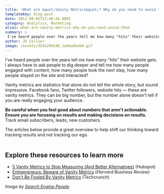 ```yaml
---
title: 'What are &quot;Vanity Metrics&quot;? Why do you need to avoid them?'
templateKey: blog-post
date: 2011-09-02T13:49:44.000Z
category: Analytics, Marketing
alias: what-are-vanity-metrics-why-do-you-need-avoid-them
summary: > 
 I've heard people over the years tell me how many "hits" their website gets. I always have to ask people to dig deeper and tell me how many people engaged with content, how many people took the next step, how many people stayed on the site and interacted?
author: JD Collier
image: /assets/3542294246_1e9ea65eb4.gif
---
```


I've heard people over the years tell me how many "hits" their website gets. I always have to ask people to dig deeper and tell me how many people engaged with content, how many people took the next step, how many people stayed on the site and interacted?

Vanity metrics are statistics that alone do not tell the whole story, but sound impressive. Facebook fans, Twitter followers, website hits — these are vanity metrics. They can be big number, but the number alone doesn't tell if you are really engaging your audience.

**Be careful when you feel good about numbers that aren't actionable. Ensure you are focusing on results and making decisions on results.** Track email subscribers, leads, new customers.

The articles below provide a great overview to help shift our thinking toward tracking results and not tracking our ego.  
 

Explore these resources to learn more
-------------------------------------

*   [5 Vanity Metrics to Stop Measuring (And Better Alternatives)](http://blog.hubspot.com/blog/tabid/6307/bid/23900/5-Vanity-Metrics-to-Stop-Measuring-And-Better-Alternatives.aspx?source=BlogTwitter_%5B5%20Vanity%20Metrics%20to%20%5D) (Hubspot) [](http://blog.hubspot.com/blog/tabid/6307/bid/23900/5-Vanity-Metrics-to-Stop-Measuring-And-Better-Alternatives.aspx?source=BlogTwitter_%5B5%20Vanity%20Metrics%20to%20%5D)
*   [Entrepreneurs: Beware of Vanity Metrics](https://hbr.org/2010/02/entrepreneurs-beware-of-vanity-metrics/) (_Harvard Business Review)_
*   [Don't Be Fooled By Vanity Metrics](http://techcrunch.com/2011/07/30/vanity-metrics/) (Techcrunch)

_Image by [Search Engine People](http://www.flickr.com/photos/sepblog/3542294246/)_